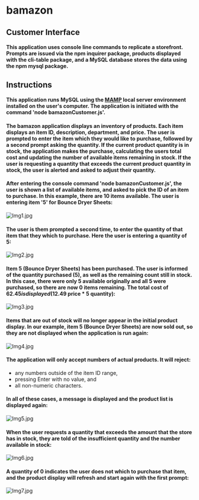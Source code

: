 # bamazon

## Customer Interface

#### This application uses console line commands to replicate a storefront. Prompts are issued via the npm inquirer package, products displayed with the cli-table package, and a MySQL database stores the data using the npm mysql package.

## Instructions

#### This application runs MySQL using the <a href='https://www.mamp.info/en/downloads/'>MAMP</a> local server environment installed on the user's computer. The application is initiated with the command 'node bamazonCustomer.js'.

#### The bamazon application displays an inventory of products. Each item displays an item ID, description, department, and price. The user is prompted to enter the item which they would like to purchase, followed by a second prompt asking the quantity. If the current product quantity is in stock, the application makes the purchase, calculating the users total cost and updating the number of available items remaining in stock. If the user is requesting a quantity that exceeds the current product quantity in stock, the user is alerted and asked to adjust their quantity.

#### After entering the console command 'node bamazonCustomer.js', the user is shown a list of available items, and asked to pick the ID of an item to purchase. In this example, there are 10 items available. The user is entering item '5' for Bounce Dryer Sheets:

![Img1.jpg](./images/Img1.jpg)


#### The user is them prompted a second time, to enter the quantity of that item that they which to purchase. Here the user is entering a quantity of 5:
![Img2.jpg](/images/Img2.jpg)

#### Item 5 (Bounce Dryer Sheets) has been purchased. The user is informed of the quantity purchased (5), as well as the remaining count still in stock. In this case, there were only 5 available originally and all 5 were purchased, so there are now 0 items remaining. The total cost of $62.45 is displayed ($12.49 price * 5 quantity):
![Img3.jpg](/images/Img3.jpg)

#### Items that are out of stock will no longer appear in the initial product display. In our example, item 5 (Bounce Dryer Sheets) are now sold out, so they are **not** displayed when the application is run again:
![Img4.jpg](/images/Img4.jpg)

#### The application will only accept numbers of actual products. It will reject:
* any numbers outside of the item ID range,
* pressing Enter with no value, and
* all non-numeric characters.
#### In all of these cases, a message is displayed and the product list is displayed again:
![Img5.jpg](/images/Img5.jpg)

#### When the user requests a quantity that exceeds the amount that the store has in stock, they are told of the insufficient quantity and the number available in stock:
![Img6.jpg](/images/Img6.jpg)

#### A quantity of 0 indicates the user does not which to purchase that item, and the product display will refresh and start again with the first prompt:
![Img7.jpg](/images/Img7.jpg)